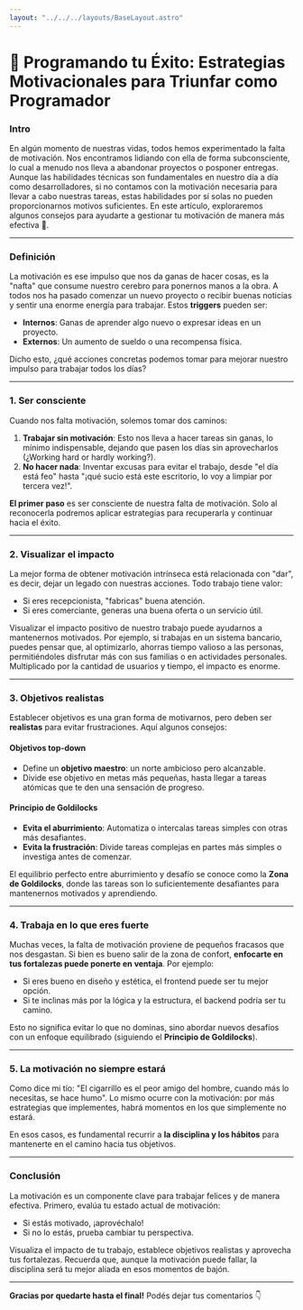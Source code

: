 ```yaml
---
layout: "../../../layouts/BaseLayout.astro"
---
```

# 🚀 Programando tu Éxito: Estrategias Motivacionales para Triunfar como Programador

### Intro
En algún momento de nuestras vidas, todos hemos experimentado la falta de motivación. Nos encontramos lidiando con ella de forma subconsciente, lo cual a menudo nos lleva a abandonar proyectos o posponer entregas. Aunque las habilidades técnicas son fundamentales en nuestro día a día como desarrolladores, si no contamos con la motivación necesaria para llevar a cabo nuestras tareas, estas habilidades por sí solas no pueden proporcionarnos motivos suficientes. En este artículo, exploraremos algunos consejos para ayudarte a gestionar tu motivación de manera más efectiva 🙂.

---

### Definición
La motivación es ese impulso que nos da ganas de hacer cosas, es la "nafta" que consume nuestro cerebro para ponernos manos a la obra. A todos nos ha pasado comenzar un nuevo proyecto o recibir buenas noticias y sentir una enorme energía para trabajar. Estos **triggers** pueden ser:

- **Internos**: Ganas de aprender algo nuevo o expresar ideas en un proyecto.
- **Externos**: Un aumento de sueldo o una recompensa física.

Dicho esto, ¿qué acciones concretas podemos tomar para mejorar nuestro impulso para trabajar todos los días?

---

### 1. Ser consciente
Cuando nos falta motivación, solemos tomar dos caminos:

1. **Trabajar sin motivación**: Esto nos lleva a hacer tareas sin ganas, lo mínimo indispensable, dejando que pasen los días sin aprovecharlos (¿Working hard or hardly working?).
2. **No hacer nada**: Inventar excusas para evitar el trabajo, desde "el día está feo" hasta "¡qué sucio está este escritorio, lo voy a limpiar por tercera vez!".

**El primer paso** es ser consciente de nuestra falta de motivación. Solo al reconocerla podremos aplicar estrategias para recuperarla y continuar hacia el éxito.

---

### 2. Visualizar el impacto
La mejor forma de obtener motivación intrínseca está relacionada con "dar", es decir, dejar un legado con nuestras acciones. Todo trabajo tiene valor: 

- Si eres recepcionista, "fabricas" buena atención.
- Si eres comerciante, generas una buena oferta o un servicio útil.

Visualizar el impacto positivo de nuestro trabajo puede ayudarnos a mantenernos motivados. Por ejemplo, si trabajas en un sistema bancario, puedes pensar que, al optimizarlo, ahorras tiempo valioso a las personas, permitiéndoles disfrutar más con sus familias o en actividades personales. Multiplicado por la cantidad de usuarios y tiempo, el impacto es enorme.

---

### 3. Objetivos realistas
Establecer objetivos es una gran forma de motivarnos, pero deben ser **realistas** para evitar frustraciones. Aquí algunos consejos:

#### **Objetivos top-down**
- Define un **objetivo maestro**: un norte ambicioso pero alcanzable.
- Divide ese objetivo en metas más pequeñas, hasta llegar a tareas atómicas que te den una sensación de progreso.

#### **Principio de Goldilocks**
- **Evita el aburrimiento**: Automatiza o intercalas tareas simples con otras más desafiantes.
- **Evita la frustración**: Divide tareas complejas en partes más simples o investiga antes de comenzar.

El equilibrio perfecto entre aburrimiento y desafío se conoce como la **Zona de Goldilocks**, donde las tareas son lo suficientemente desafiantes para mantenernos motivados y aprendiendo.

---

### 4. Trabaja en lo que eres fuerte
Muchas veces, la falta de motivación proviene de pequeños fracasos que nos desgastan. Si bien es bueno salir de la zona de confort, **enfocarte en tus fortalezas puede ponerte en ventaja**. Por ejemplo:

- Si eres bueno en diseño y estética, el frontend puede ser tu mejor opción.
- Si te inclinas más por la lógica y la estructura, el backend podría ser tu camino.

Esto no significa evitar lo que no dominas, sino abordar nuevos desafíos con un enfoque equilibrado (siguiendo el **Principio de Goldilocks**).

---

### 5. La motivación no siempre estará
Como dice mi tío: "El cigarrillo es el peor amigo del hombre, cuando más lo necesitas, se hace humo". Lo mismo ocurre con la motivación: por más estrategias que implementes, habrá momentos en los que simplemente no estará.

En esos casos, es fundamental recurrir a **la disciplina y los hábitos** para mantenerte en el camino hacia tus objetivos.

---

### Conclusión
La motivación es un componente clave para trabajar felices y de manera efectiva. Primero, evalúa tu estado actual de motivación: 

- Si estás motivado, ¡aprovéchalo! 
- Si no lo estás, prueba cambiar tu perspectiva.

Visualiza el impacto de tu trabajo, establece objetivos realistas y aprovecha tus fortalezas. Recuerda que, aunque la motivación puede fallar, la disciplina será tu mejor aliada en esos momentos de bajón.

---

**Gracias por quedarte hasta el final!** Podés dejar tus comentarios 👇